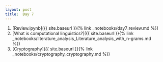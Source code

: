 ```yaml
---
layout: post
title:  Day 7
---
```

1. [Review.ipynb]({{ site.baseurl }}{% link _notebooks/day7_review.md %})
1. [What is computational linguistics?]({{ site.baseurl }}{% link _notebooks/literature_analysis_Literature_analysis_with_n-grams.md %})
1. [Cryptography]({{ site.baseurl }}{% link _notebooks/cryptography_cryptography.md %})

